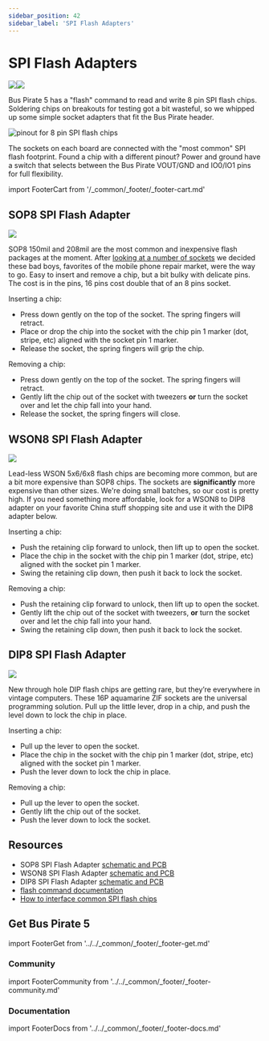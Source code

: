 ```yaml
---
sidebar_position: 42
sidebar_label: 'SPI Flash Adapters'
---
```


# SPI Flash Adapters

![](./img/kf141r-render.png)![](./img/kf141r-pcb-2.jpg)   

Bus Pirate 5 has a "flash" command to read and write 8 pin SPI flash chips. Soldering chips on breakouts for testing got a bit wasteful, so we whipped up some simple socket adapters that fit the Bus Pirate header.

![pinout for 8 pin SPI flash chips](./img/spi-flash-pinout.png)

The sockets on each board are connected with the "most common" SPI flash footprint. Found a chip with a different pinout? Power and ground have a switch that selects between the Bus Pirate VOUT/GND and IO0/IO1 pins for full flexibility.

import FooterCart from '/_common/_footer/_footer-cart.md'

<FooterCart/>

## SOP8 SPI Flash Adapter

![](./img/flash-sop8.jpg)

SOP8 150mil and 208mil are the most common and inexpensive flash packages at the moment. After [looking at a number of sockets](https://forum.buspirate.com/t/spi-flash-adapter-socket-reviews/400?u=ian) we decided these bad boys, favorites of the mobile phone repair market, were the way to go. Easy to insert and remove a chip, but a bit bulky with delicate pins. The cost is in the pins, 16 pins cost double that of an 8 pins socket.

Inserting a chip:
- Press down gently on the top of the socket. The spring fingers will retract.
- Place or drop the chip into the socket with the chip pin 1 marker (dot, stripe, etc) aligned with the socket pin 1 marker.
- Release the socket, the spring fingers will grip the chip.

Removing a chip:
- Press down gently on the top of the socket. The spring fingers will retract.
- Gently lift the chip out of the socket with tweezers **or** turn the socket over and let the chip fall into your hand.
- Release the socket, the spring fingers will close.

## WSON8 SPI Flash Adapter

![](./img/flash-wson8.jpg)

Lead-less WSON 5x6/6x8 flash chips are becoming more common, but are a bit more expensive than SOP8 chips. The sockets are **significantly** more expensive than other sizes. We're doing small batches, so our cost is pretty high. If you need something more affordable, look for a WSON8 to DIP8 adapter on your favorite China stuff shopping site and use it with the DIP8 adapter below.

Inserting a chip:
- Push the retaining clip forward to unlock, then lift up to open the socket.
- Place the chip in the socket with the chip pin 1 marker (dot, stripe, etc) aligned with the socket pin 1 marker.
- Swing the retaining clip down, then push it back to lock the socket.

Removing a chip:
- Push the retaining clip forward to unlock, then lift up to open the socket.
- Gently lift the chip out of the socket with tweezers, **or** turn the socket over and let the chip fall into your hand.
- Swing the retaining clip down, then push it back to lock the socket.

## DIP8 SPI Flash Adapter

![](./img/flash-dip8.jpg)

New through hole DIP flash chips are getting rare, but they’re everywhere in vintage computers. These 16P aquamarine ZIF sockets are the universal programming solution. Pull up the little lever, drop in a chip, and push the level down to lock the chip in place. 

Inserting a chip:
- Pull up the lever to open the socket.
- Place the chip in the socket with the chip pin 1 marker (dot, stripe, etc) aligned with the socket pin 1 marker.
- Push the lever down to lock the chip in place.

Removing a chip:
- Pull up the lever to open the socket.
- Gently lift the chip out of the socket.
- Push the lever down to lock the socket.

## Resources

- SOP8 SPI Flash Adapter [schematic and PCB](https://github.com/DangerousPrototypes/BusPirate5-hardware/tree/main/flash-sop-rev3)
- WSON8 SPI Flash Adapter [schematic and PCB](https://github.com/DangerousPrototypes/BusPirate5-hardware/tree/main/flash-wson-rev3)
- DIP8 SPI Flash Adapter [schematic and PCB](https://github.com/DangerousPrototypes/BusPirate5-hardware/tree/main/flash-dip-rev3)
- [flash command documentation](command-reference/spi-protocol#flash)
- [How to interface common SPI flash chips](devices/spi-flash-chips)

## Get Bus Pirate 5
import FooterGet from '../../_common/_footer/_footer-get.md'

<FooterGet/>

### Community
import FooterCommunity from '../../_common/_footer/_footer-community.md'

<FooterCommunity/>

### Documentation
import FooterDocs from '../../_common/_footer/_footer-docs.md' 

<FooterDocs/>



